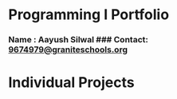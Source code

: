 # Programming I Portfolio     
### Name : Aayush Silwal ### Contact: 9674979@graniteschools.org

# Individual Projects

